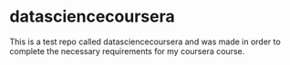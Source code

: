 # datasciencecoursera
This is a test repo called datasciencecoursera and was made in order to complete the necessary requirements for my coursera course. 
